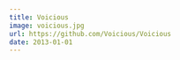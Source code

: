 ```yaml
---
title: Voicious
image: voicious.jpg
url: https://github.com/Voicious/Voicious
date: 2013-01-01
---
```

